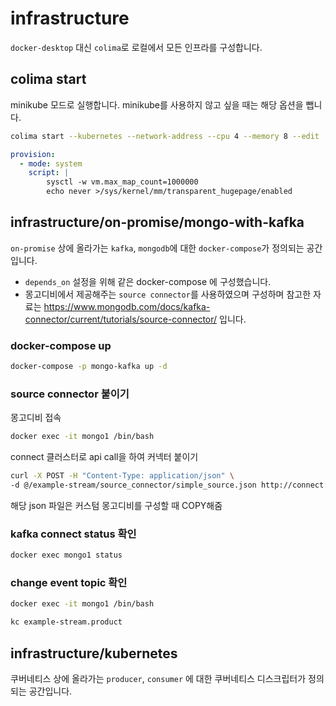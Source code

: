 # infrastructure
`docker-desktop` 대신 `colima`로 로컬에서 모든 인프라를 구성합니다.

## colima start
minikube 모드로 실행합니다. minikube를 사용하지 않고 싶을 때는 해당 옵션을 뺍니다.
```bash
colima start --kubernetes --network-address --cpu 4 --memory 8 --edit
```
```yml
provision:
  - mode: system
    script: |
        sysctl -w vm.max_map_count=1000000
        echo never >/sys/kernel/mm/transparent_hugepage/enabled
```

## infrastructure/on-promise/mongo-with-kafka
`on-promise` 상에 올라가는 `kafka`, `mongodb`에 대한 `docker-compose`가 정의되는 공간입니다.

* `depends_on` 설정을 위해 같은 docker-compose 에 구성했습니다. 
* 몽고디비에서 제공해주는 `source connector`를 사용하였으며 구성하며 참고한 자료는 https://www.mongodb.com/docs/kafka-connector/current/tutorials/source-connector/ 입니다. 


### docker-compose up
```bash
docker-compose -p mongo-kafka up -d
``` 


### source connector 붙이기
몽고디비 접속
```bash
docker exec -it mongo1 /bin/bash
```

connect 클러스터로 api call을 하여 커넥터 붙이기
```bash
curl -X POST -H "Content-Type: application/json" \
-d @/example-stream/source_connector/simple_source.json http://connect:8083/connectors -w "\n"
```
해당 json 파일은 커스텀 몽고디비를 구성할 때 COPY해줌

### kafka connect status 확인
```bash
docker exec mongo1 status
```

### change event topic 확인
```bash
docker exec -it mongo1 /bin/bash

kc example-stream.product
```



## infrastructure/kubernetes
쿠버네티스 상에 올라가는 `producer`, `consumer` 에 대한 쿠버네티스 디스크립터가 정의되는 공간입니다.